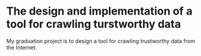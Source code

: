 The design and implementation of a tool for crawling turstworthy data
===

My graduation project is to design a tool for crawling trustworthy data from the Internet.  
